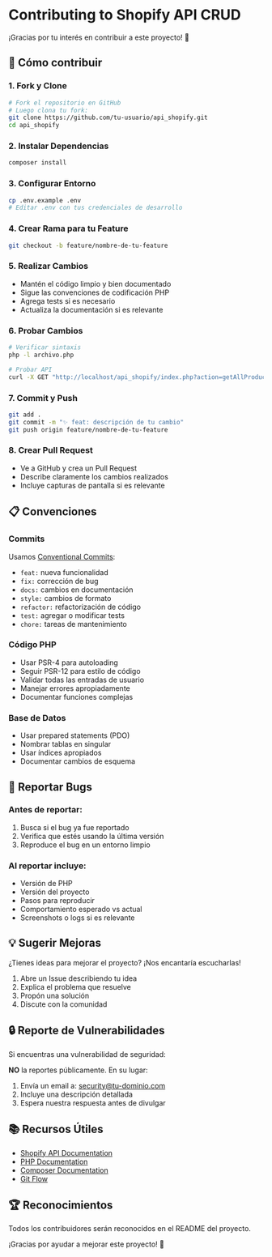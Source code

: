 # Contributing to Shopify API CRUD

¡Gracias por tu interés en contribuir a este proyecto! 🎉

## 🚀 Cómo contribuir

### 1. Fork y Clone
```bash
# Fork el repositorio en GitHub
# Luego clona tu fork:
git clone https://github.com/tu-usuario/api_shopify.git
cd api_shopify
```

### 2. Instalar Dependencias
```bash
composer install
```

### 3. Configurar Entorno
```bash
cp .env.example .env
# Editar .env con tus credenciales de desarrollo
```

### 4. Crear Rama para tu Feature
```bash
git checkout -b feature/nombre-de-tu-feature
```

### 5. Realizar Cambios
- Mantén el código limpio y bien documentado
- Sigue las convenciones de codificación PHP
- Agrega tests si es necesario
- Actualiza la documentación si es relevante

### 6. Probar Cambios
```bash
# Verificar sintaxis
php -l archivo.php

# Probar API
curl -X GET "http://localhost/api_shopify/index.php?action=getAllProducts"
```

### 7. Commit y Push
```bash
git add .
git commit -m "✨ feat: descripción de tu cambio"
git push origin feature/nombre-de-tu-feature
```

### 8. Crear Pull Request
- Ve a GitHub y crea un Pull Request
- Describe claramente los cambios realizados
- Incluye capturas de pantalla si es relevante

## 📋 Convenciones

### Commits
Usamos [Conventional Commits](https://www.conventionalcommits.org/):
- `feat:` nueva funcionalidad
- `fix:` corrección de bug
- `docs:` cambios en documentación
- `style:` cambios de formato
- `refactor:` refactorización de código
- `test:` agregar o modificar tests
- `chore:` tareas de mantenimiento

### Código PHP
- Usar PSR-4 para autoloading
- Seguir PSR-12 para estilo de código
- Validar todas las entradas de usuario
- Manejar errores apropiadamente
- Documentar funciones complejas

### Base de Datos
- Usar prepared statements (PDO)
- Nombrar tablas en singular
- Usar índices apropiados
- Documentar cambios de esquema

## 🐛 Reportar Bugs

### Antes de reportar:
1. Busca si el bug ya fue reportado
2. Verifica que estés usando la última versión
3. Reproduce el bug en un entorno limpio

### Al reportar incluye:
- Versión de PHP
- Versión del proyecto
- Pasos para reproducir
- Comportamiento esperado vs actual
- Screenshots o logs si es relevante

## 💡 Sugerir Mejoras

¿Tienes ideas para mejorar el proyecto? ¡Nos encantaría escucharlas!

1. Abre un Issue describiendo tu idea
2. Explica el problema que resuelve
3. Propón una solución
4. Discute con la comunidad

## 🔒 Reporte de Vulnerabilidades

Si encuentras una vulnerabilidad de seguridad:

**NO** la reportes públicamente. En su lugar:
1. Envía un email a: security@tu-dominio.com
2. Incluye una descripción detallada
3. Espera nuestra respuesta antes de divulgar

## 📚 Recursos Útiles

- [Shopify API Documentation](https://shopify.dev/api)
- [PHP Documentation](https://www.php.net/docs.php)
- [Composer Documentation](https://getcomposer.org/doc/)
- [Git Flow](https://nvie.com/posts/a-successful-git-branching-model/)

## 🏆 Reconocimientos

Todos los contribuidores serán reconocidos en el README del proyecto.

¡Gracias por ayudar a mejorar este proyecto! 🙏